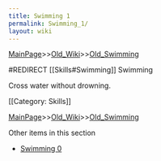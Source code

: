 ```yaml
---
title: Swimming 1
permalink: Swimming_1/
layout: wiki
---
```


[MainPage](/keeperrl_wiki/ "wikilink")>>[Old_Wiki](/keeperrl_wiki/Old_Wiki "wikilink")>>[Old_Swimming](/keeperrl_wiki/Old_Swimming "wikilink")

#REDIRECT [[Skills#Swimming]]
Swimming

Cross water without drowning.

[[Category: Skills]]

[MainPage](/keeperrl_wiki/ "wikilink")>>[Old_Wiki](/keeperrl_wiki/Old_Wiki "wikilink")>>[Old_Swimming](/keeperrl_wiki/Old_Swimming "wikilink")

Other items in this section
-    [Swimming 0](/keeperrl_wiki/Swimming_0 "wikilink")
